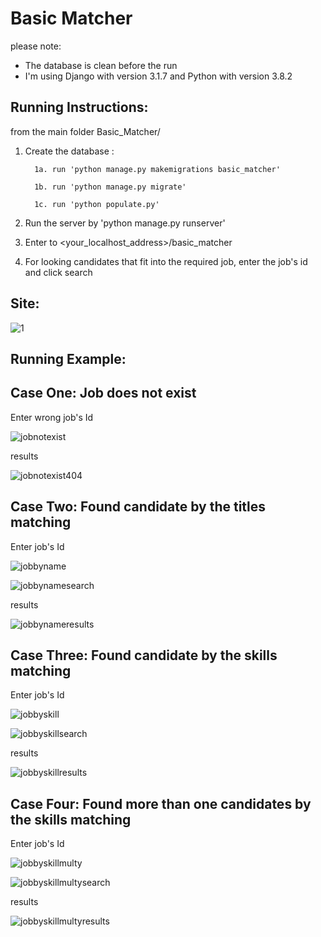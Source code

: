 # Basic Matcher

please note:
  - The database is clean before the run
  - I'm using Django with version 3.1.7 and Python with version 3.8.2


Running Instructions:
--------------------
from the main folder Basic_Matcher/
1. Create the database :
  
         1a. run 'python manage.py makemigrations basic_matcher'

         1b. run 'python manage.py migrate'

         1c. run 'python populate.py'
  
2. Run the server by 'python manage.py runserver' 
3. Enter to <your_localhost_address>/basic_matcher
4. For looking candidates that fit into the required job, enter the job's id and click search



Site:
--------------------

![1](https://user-images.githubusercontent.com/43497130/112990892-39ad7b00-916f-11eb-9790-5167b5074531.png)

Running Example:
--------------------

Case One: Job does not exist
-
Enter wrong job's Id

![jobnotexist](https://user-images.githubusercontent.com/43497130/112991017-5c3f9400-916f-11eb-8916-20958d7a1498.png)

results

![jobnotexist404](https://user-images.githubusercontent.com/43497130/112991044-62ce0b80-916f-11eb-8be6-36f78bf5d7b7.png)



Case Two: Found candidate by the titles matching
-
Enter job's Id

![jobbyname](https://user-images.githubusercontent.com/43497130/112991263-9741c780-916f-11eb-8811-9607fc009bff.png)

![jobbynamesearch](https://user-images.githubusercontent.com/43497130/112991272-99a42180-916f-11eb-8c22-208d6510a9f8.png)

results

![jobbynameresults](https://user-images.githubusercontent.com/43497130/112991286-9e68d580-916f-11eb-9321-da2b39d28b8f.png)



Case Three: Found candidate by the skills matching
-
Enter job's Id

![jobbyskill](https://user-images.githubusercontent.com/43497130/112991473-d243fb00-916f-11eb-8d37-a0489e65db98.png)

![jobbyskillsearch](https://user-images.githubusercontent.com/43497130/112991499-dbcd6300-916f-11eb-808f-85d762634650.png)

results

![jobbyskillresults](https://user-images.githubusercontent.com/43497130/112991516-e1c34400-916f-11eb-9489-a0bd107ff5bd.png)



Case Four: Found more than one candidates by the skills matching
-
Enter job's Id

![jobbyskillmulty](https://user-images.githubusercontent.com/43497130/112991542-e982e880-916f-11eb-86f1-cf4f27fa2d14.png)

![jobbyskillmultysearch](https://user-images.githubusercontent.com/43497130/112991574-f1428d00-916f-11eb-85ae-35c087aa8bab.png)

results

![jobbyskillmultyresults](https://user-images.githubusercontent.com/43497130/112992138-95c4cf00-9170-11eb-8bcf-95bcbd716c46.png)








